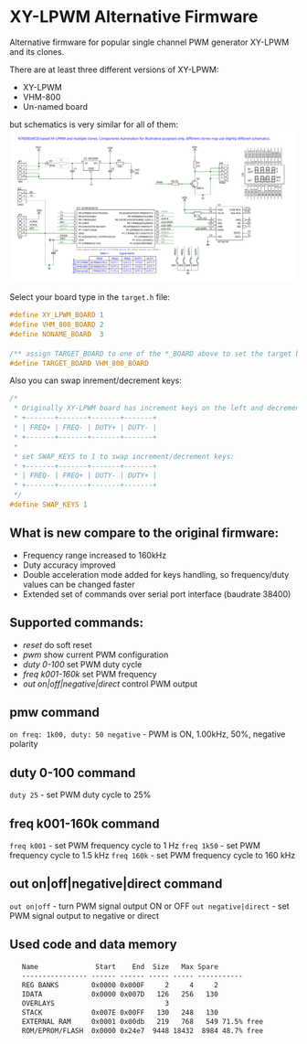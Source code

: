 # XY-LPWM Alternative Firmware

Alternative firmware for popular single channel PWM generator XY-LPWM and its clones.

There are at least three different versions of XY-LPWM:
* XY-LPWM
* VHM-800
* Un-named board

but schematics is very similar for all of them:
![schematics](./img/schematics.svg)

Select your board type in the ``target.h`` file:
```C
#define XY_LPWM_BOARD 1
#define VHM_800_BOARD 2
#define NONAME_BOARD  3

/** assign TARGET_BOARD to one of the *_BOARD above to set the target board type */
#define TARGET_BOARD VHM_800_BOARD
```
Also you can swap inrement/decrement keys:
```C
/*
 * Originally XY-LPWM board has increment keys on the left and decrement on the right:
 * +-------+-------+-------+-------+
 * | FREQ+ | FREQ- | DUTY+ | DUTY- |
 * +-------+-------+-------+-------+
 *
 * set SWAP_KEYS to 1 to swap increment/decrement keys:
 * +-------+-------+-------+-------+
 * | FREQ- | FREQ+ | DUTY- | DUTY+ |
 * +-------+-------+-------+-------+
 */
#define SWAP_KEYS 1
```

## What is new compare to the original firmware:
* Frequency range increased to 160kHz
* Duty accuracy improved
* Double acceleration mode added for keys handling, so frequency/duty values can be changed faster
* Extended set of commands over serial port interface (baudrate 38400)

## Supported commands:
* *reset* do soft reset
* *pwm* show current PWM configuration
* *duty 0-100* set PWM duty cycle
* *freq k001-160k* set PWM frequency
* *out on|off|negative|direct* control PWM output

## pmw command
``on freq: 1k00, duty: 50 negative`` - PWM is ON, 1.00kHz, 50%, negative polarity

## duty 0-100 command
``duty 25`` - set PWM duty cycle to 25%

## freq k001-160k command
``freq k001`` - set PWM frequency cycle to 1 Hz
``freq 1k50`` - set PWM frequency cycle to 1.5 kHz
``freq 160k`` - set PWM frequency cycle to 160 kHz

## out on|off|negative|direct command
``out on|off`` - turn PWM signal output ON or OFF
``out negative|direct`` - set PWM signal output to negative or direct

## Used code and data memory
```
   Name              Start    End  Size   Max Spare
   ---------------- ------ ------ ----- ----- -----------
   REG BANKS        0x0000 0x000F     2     4     2
   IDATA            0x0000 0x007D   126   256   130
   OVERLAYS                           3
   STACK            0x007E 0x00FF   130   248   130
   EXTERNAL RAM     0x0001 0x00db   219   768   549 71.5% free
   ROM/EPROM/FLASH  0x0000 0x24e7  9448 18432  8984 48.7% free
```
